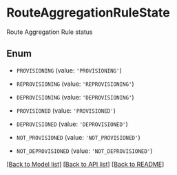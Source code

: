 # RouteAggregationRuleState

Route Aggregation Rule status

## Enum

* `PROVISIONING` (value: `'PROVISIONING'`)

* `REPROVISIONING` (value: `'REPROVISIONING'`)

* `DEPROVISIONING` (value: `'DEPROVISIONING'`)

* `PROVISIONED` (value: `'PROVISIONED'`)

* `DEPROVISIONED` (value: `'DEPROVISIONED'`)

* `NOT_PROVISIONED` (value: `'NOT_PROVISIONED'`)

* `NOT_DEPROVISIONED` (value: `'NOT_DEPROVISIONED'`)

[[Back to Model list]](../README.md#documentation-for-models) [[Back to API list]](../README.md#documentation-for-api-endpoints) [[Back to README]](../README.md)


